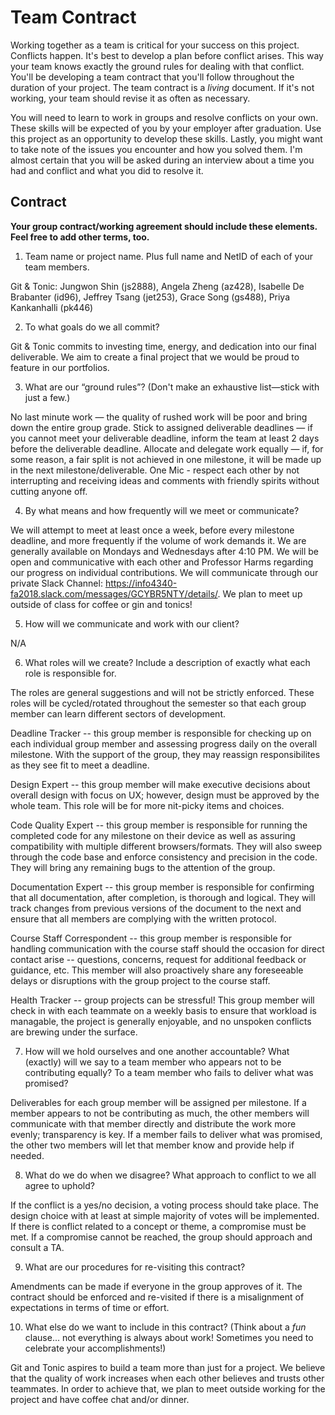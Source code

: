 # Team Contract

Working together as a team is critical for your success on this project. Conflicts happen. It's best to develop a plan before conflict arises. This way your team knows exactly the ground rules for dealing with that conflict. You'll be developing a team contract that you'll follow throughout the duration of your project. The team contract is a *living* document. If it's not working, your team should revise it as often as necessary.

You will need to learn to work in groups and resolve conflicts on your own. These skills will be expected of you by your employer after graduation. Use this project as an opportunity to develop these skills. Lastly, you might want to take note of the issues you encounter and how you solved them. I'm almost certain that you will be asked during an interview about a time you had and conflict and what you did to resolve it.

## Contract

**Your group contract/working agreement should include these elements. Feel free to add other terms, too.**

1. Team name or project name. Plus full name and NetID of each of your team members.

Git & Tonic: 
Jungwon Shin (js2888), Angela Zheng (az428), Isabelle De Brabanter (id96), Jeffrey Tsang (jet253), Grace Song (gs488), Priya Kankanhalli (pk446)

2. To what goals do we all commit?

Git & Tonic commits to investing time, energy, and dedication into our final deliverable. We aim to create a final project that we would be  proud to feature in our portfolios. 

3. What are our “ground rules”? (Don't make an exhaustive list—stick with just a few.)

No last minute work  — the quality of rushed work will be poor and bring down the entire group grade.
Stick to assigned deliverable deadlines — if you cannot meet your deliverable deadline, inform the team at least 2 days before the deliverable deadline.
Allocate and delegate work equally — if, for some reason, a fair split is not achieved in one milestone, it will be made up in the next milestone/deliverable.
One Mic - respect each other by not interrupting and receiving ideas and comments with friendly spirits without cutting anyone off.

4. By what means and how frequently will we meet or communicate?

We will attempt to meet at least once a week, before every milestone deadline, and more frequently if the volume of work demands it. We are generally available on Mondays and Wednesdays after 4:10 PM.
We will be open and communicative with each other and Professor Harms regarding our progress on individual contributions. 
We will communicate through our private Slack Channel: https://info4340-fa2018.slack.com/messages/GCYBR5NTY/details/. 
We plan to meet up outside of class for coffee or gin and tonics! 

5. How will we communicate and work with our client?

N/A

6. What roles will we create? Include a description of exactly what each role is responsible for.

The roles are general suggestions and will not be strictly enforced. These roles will be cycled/rotated throughout the semester so that each group member can learn different sectors of development. 

Deadline Tracker -- this group member is responsible for checking up on each individual group member and assessing progress daily on the overall milestone. With the support of the group, they may reassign responsibilites as they see fit to meet a deadline.

Design Expert -- this group member will make executive decisions about overall design with focus on UX; however, design must be approved by the whole team. This role will be for more nit-picky items and choices. 

Code Quality Expert -- this group member is responsible for running the completed code for any milestone on their device as well as assuring compatibility with multiple different browsers/formats. They will also sweep through the code base and enforce consistency and precision in the code. They will bring any remaining bugs to the attention of the group.

Documentation Expert -- this group member is responsible for confirming that all documentation, after completion, is thorough and logical. They will track changes from previous versions of the document to the next and ensure that all members are complying with the written protocol.

Course Staff Correspondent -- this group member is responsible for handling communication with the course staff should the occasion for direct contact arise -- questions, concerns, request for additional feedback or guidance, etc. This member will also proactively share any foreseeable delays or disruptions with the group project to the course staff. 

Health Tracker -- group projects can be stressful! This group member will check in with each teammate on a weekly basis to ensure that workload is managable, the project is generally enjoyable, and no unspoken conflicts are brewing under the surface.

7. How will we hold ourselves and one another accountable? What (exactly) will we say to a team member who appears not to be contributing equally? To a team member who fails to deliver what was promised?

Deliverables for each group member will be assigned per milestone. If a member appears to not be contributing as much, the other members will communicate with that member directly and distribute the work more evenly; transparency is key. If a member fails to deliver what was promised, the other two members will let that member know and provide help if needed.

8. What do we do when we disagree? What approach to conflict to we all agree to uphold?

If the conflict is a yes/no decision, a voting process should take place. The design choice with at least at simple majority of votes will be implemented. If there is conflict related to a concept or theme, a compromise must be met. If a compromise cannot be reached, the group should approach and consult a TA.

9. What are our procedures for re-visiting this contract?

Amendments can be made if everyone in the group approves of it. The contract should be enforced and re-visited if there is a misalignment of expectations in terms of time or effort.

10. What else do we want to include in this contract? (Think about a *fun* clause... not everything is always about work! Sometimes you need to celebrate your accomplishments!)

Git and Tonic aspires to build a team more than just for a project. We believe that the quality of work increases when each other believes and trusts other teammates. In order to achieve that, we plan to meet outside working for the project and have coffee chat and/or dinner. 

